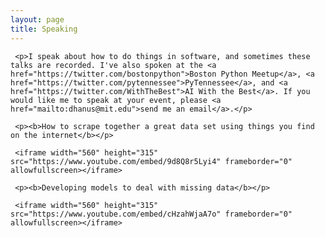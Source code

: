 ```yaml
---
layout: page
title: Speaking 
---
```


<div class="post">
     
     <p>I speak about how to do things in software, and sometimes these talks are recorded. I've also spoken at the <a href="https://twitter.com/bostonpython">Boston Python Meetup</a>, <a href="https://twitter.com/pytennessee">PyTennessee</a>, and <a href="https://twitter.com/WithTheBest">AI With the Best</a>. If you would like me to speak at your event, please <a href="mailto:dhanus@mit.edu">send me an email</a>.</p>

     <p><b>How to scrape together a great data set using things you find on the internet</b></p>

     <iframe width="560" height="315" src="https://www.youtube.com/embed/9d8Q8r5Lyi4" frameborder="0" allowfullscreen></iframe>

     <p><b>Developing models to deal with missing data</b></p>

     <iframe width="560" height="315" src="https://www.youtube.com/embed/cHzahWjaA7o" frameborder="0" allowfullscreen></iframe> 



</div>

